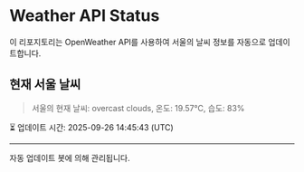 
# Weather API Status

이 리포지토리는 OpenWeather API를 사용하여 서울의 날씨 정보를 자동으로 업데이트합니다.

## 현재 서울 날씨
> 서울의 현재 날씨: overcast clouds, 온도: 19.57°C, 습도: 83%

⏳ 업데이트 시간: 2025-09-26 14:45:43 (UTC)

---
자동 업데이트 봇에 의해 관리됩니다.
